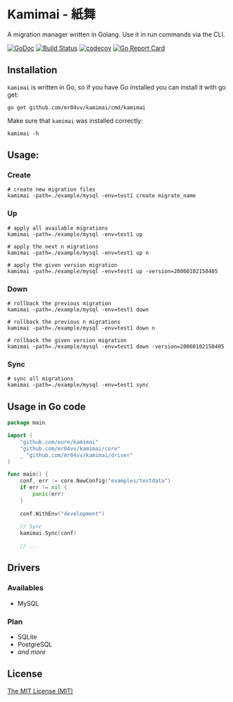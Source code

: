 # Kamimai - 紙舞

A migration manager written in Golang. Use it in run commands via the CLI.

[![GoDoc](https://godoc.org/github.com/eure/kamimai?status.svg)](https://godoc.org/github.com/eure/kamimai)
[![Build Status](https://travis-ci.org/eure/kamimai.svg?branch=master)](https://travis-ci.org/eure/kamimai)
[![codecov](https://codecov.io/gh/eure/kamimai/branch/master/graph/badge.svg)](https://codecov.io/gh/eure/kamimai)
[![Go Report Card](https://goreportcard.com/badge/github.com/eure/kamimai)](https://goreportcard.com/report/github.com/eure/kamimai)

## Installation

`kamimai` is written in Go, so if you have Go installed you can install it with go get:

```shell
go get github.com/mr04vv/kamimai/cmd/kamimai
```

Make sure that `kamimai` was installed correctly:

```shell
kamimai -h
```

## Usage:

### Create

```shell
# create new migration files
kamimai -path=./example/mysql -env=test1 create migrate_name
```

### Up

```shell
# apply all available migrations
kamimai -path=./example/mysql -env=test1 up

# apply the next n migrations
kamimai -path=./example/mysql -env=test1 up n

# apply the given version migration
kamimai -path=./example/mysql -env=test1 up -version=20060102150405
```

### Down

```shell
# rollback the previous migration
kamimai -path=./example/mysql -env=test1 down

# rollback the previous n migrations
kamimai -path=./example/mysql -env=test1 down n

# rollback the given version migration
kamimai -path=./example/mysql -env=test1 down -version=20060102150405
```

### Sync

```shell
# sync all migrations
kamimai -path=./example/mysql -env=test1 sync
```

## Usage in Go code 

```go
package main

import (
	"github.com/eure/kamimai"
	"github.com/mr04vv/kamimai/core"
	_ "github.com/mr04vv/kamimai/driver"
)

func main() {
	conf, err := core.NewConfig("examples/testdata")
	if err != nil {
		panic(err)
	}
	
	conf.WithEnv("development")
	
	// Sync
	kamimai.Sync(conf)

	// ...
```

## Drivers

### Availables

- MySQL

### Plan

- SQLite
- PostgreSQL
- _and more_

## License

[The MIT License (MIT)](https://github.com/mr04vv/kamimai/blob/master/LICENSE)
